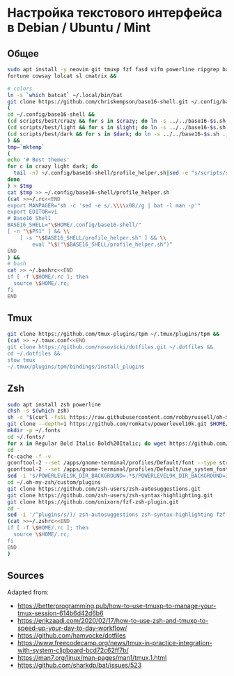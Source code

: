 # Настройка текстового интерфейса в Debian / Ubuntu / Mint

## Общее
```sh
sudo apt install -y neovim git tmuxp fzf fasd vifm powerline ripgrep bat stow chafa \
fortune cowsay lolcat sl cmatrix &&

# colors
ln -s `which batcat` ~/.local/bin/bat
git clone https://github.com/chriskempson/base16-shell.git ~/.config/base16-shell &&
(
cd ~/.config/base16-shell &&
(cd scripts/best/crazy && for s in $crazy; do ln -s ../../base16-$s.sh .;done) &&
(cd scripts/best/light && for s in $light; do ln -s ../../base16-$s.sh .;done) &&
(cd scripts/best/dark && for s in $dark; do ln -s ../../base16-$s.sh .;done)
) &&
tmp=`mktemp`
(
echo '# Best themes'
for c in crazy light dark; do
  tail -n7 ~/.config/base16-shell/profile_helper.sh|sed -e "s/scripts/scripts\/best\/$c/" -e "s/base16_/16$c-/"
done
) > $tmp
cat $tmp >> ~/.config/base16-shell/profile_helper.sh
(cat >>~/.rc<<END
export MANPAGER="sh -c 'sed -e s/.\\\\x08//g | bat -l man -p'"
export EDITOR=vi
# Base16 Shell
BASE16_SHELL="\$HOME/.config/base16-shell/"
[ -n "\$PS1" ] && \\
    [ -s "\$BASE16_SHELL/profile_helper.sh" ] && \\
        eval "\$("\$BASE16_SHELL/profile_helper.sh")"
END
) &&
# bash
cat >> ~/.bashrc<<END
if [ -f \$HOME/.rc ]; then
  source \$HOME/.rc;
fi
END

```

## Tmux
```sh
git clone https://github.com/tmux-plugins/tpm ~/.tmux/plugins/tpm &&
(cat >> ~/.tmux.conf<<END
git clone https://github.com/nosovicki/dotfiles.git ~/.dotfiles &&
cd ~/.dotfiles &&
stow tmux
~/.tmux/plugins/tpm/bindings/install_plugins
```

## Zsh
```sh
sudo apt install zsh powerline
chsh -s $(which zsh)
sh -c "$(curl -fsSL https://raw.githubusercontent.com/robbyrussell/oh-my-zsh/master/tools/install.sh)"
git clone --depth=1 https://github.com/romkatv/powerlevel10k.git $HOME/.oh-my-zsh/custom/themes/powerlevel10k
mkdir -p ~/.fonts
cd ~/.fonts/
for x in Regular Bold Italic Bold%20Italic; do wget https://github.com/romkatv/powerlevel10k-media/raw/master/MesloLGS%20NF%20$x.ttf\;done
cd -
fc-cache -f -v
gconftool-2 --set /apps/gnome-terminal/profiles/Default/font --type string "MesloLGS NF 10"
gconftool-2 --set /apps/gnome-terminal/profiles/Default/use_system_font --type=boolean false
sed -i 's/POWERLEVEL9K_DIR_BACKGROUND=.*$/POWERLEVEL9K_DIR_BACKGROUND=31/' ~/.p10k.zsh
cd ~/.oh-my-zsh/custom/plugins
git clone https://github.com/zsh-users/zsh-autosuggestions.git
git clone https://github.com/zsh-users/zsh-syntax-highlighting.git
git clone https://github.com/unixorn/fzf-zsh-plugin.git
cd -
sed -i '/^plugins/s/)/ zsh-autosuggestions zsh-syntax-highlighting fzf-zsh-plugin)/' ~/.zshrc
(cat >>~/.zshrc<<END
if [ -f \$HOME/.rc ]; then
  source \$HOME/.rc;
fi
END
)

```
## Sources
Adapted from:
- https://betterprogramming.pub/how-to-use-tmuxp-to-manage-your-tmux-session-614b6d42d6b6
- https://erikzaadi.com/2020/02/17/how-to-use-zsh-and-tmuxp-to-speed-up-your-day-to-day-workflow/
- https://github.com/hamvocke/dotfiles
- https://www.freecodecamp.org/news/tmux-in-practice-integration-with-system-clipboard-bcd72c62ff7b/
- https://man7.org/linux/man-pages/man1/tmux.1.html
- https://github.com/sharkdp/bat/issues/523
